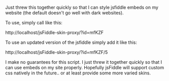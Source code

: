 Just threw this together quickly so that I can style jsfiddle embeds on my website (the default doesn't go well with dark websites).

To use, simply call like this:

  http://localhost/jsFiddle-skin-proxy/?id=mfKZF

To use an updated version of the jsfiddle simply add it like this:

  http://localhost/jsFiddle-skin-proxy/?id=mfKZF/5

I make no guarantees for this script. I just threw it together quickly so that I can use embeds on my site properly. Hopefully jsFiddle will support custom css natively in the future.. or at least provide some more varied skins.